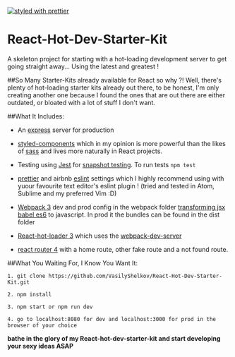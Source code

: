 [![styled with prettier](https://img.shields.io/badge/styled_with-prettier-ff69b4.svg)](https://github.com/prettier/prettier)

# React-Hot-Dev-Starter-Kit

A skeleton project for starting with a hot-loading development server to get going straight away... Using the latest and greatest !

##So Many Starter-Kits already available for React so why ?!
Well, there's plenty of hot-loading starter kits already out there, to be honest, I'm only creating another one because I found the ones that are out there are either outdated, or bloated with a lot of stuff I don't want.

##What It Includes:
- An [express](http://expressjs.com/) server for production

- [styled-components](https://github.com/styled-components/styled-components) which in my opinion is more powerful than the likes of [sass](http://sass-lang.com/) and lives more naturally in React projects.

- Testing using [Jest](https://facebook.github.io/jest/) for [snapshot testing](https://facebook.github.io/jest/docs/tutorial-react.html#snapshot-testing). To run tests ```npm test```

- [prettier](https://github.com/prettier/eslint-config-prettier) and airbnb [eslint](https://www.npmjs.com/package/eslint-config-airbnb) settings which I highly recommend using with yuour favourite text editor's eslint plugin ! (tried and tested in Atom, Sublime and my preferred Vim :D)

- [Webpack 3](https://webpack.js.org/) dev and prod config in the webpack folder [transforming jsx babel es6](https://babeljs.io/) to javascript. In prod it the bundles can be found in the dist folder

- [React-hot-loader 3](https://github.com/gaearon/react-hot-loader/tree/next) which uses the [webpack-dev-server](https://webpack.js.org/guides/development/#webpack-dev-server)

- [react router 4](https://github.com/ReactTraining/react-router) with a home route, other fake route and a not found route.

##What You Waiting For, I Know You Want It:
```
1. git clone https://github.com/VasilyShelkov/React-Hot-Dev-Starter-Kit.git

2. npm install

3. npm start or npm run dev

4. go to localhost:8080 for dev and localhost:3000 for prod in the browser of your choice
```
**bathe in the glory of my React-hot-dev-starter-kit and start developing your sexy ideas ASAP**
